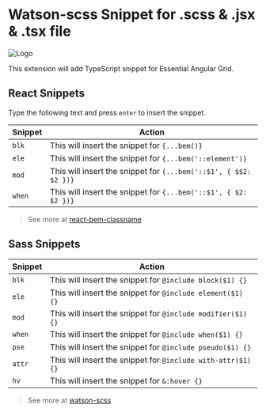 # Watson-scss Snippet for .scss & .jsx & .tsx file

![Logo](./images/extlogo.png)

This extension will add TypeScript snippet for Essential Angular Grid.

## React Snippets

Type the following text and press `enter` to insert the snippet.

| Snippet | Action                                                           |
| ------- | ---------------------------------------------------------------- |
| `blk`   | This will insert the snippet for `{...bem()}`                    |
| `ele`   | This will insert the snippet for `{...bem('::element')}`         |
| `mod`   | This will insert the snippet for `{...bem('::$1', { $$2: $2 })}` |
| `when`  | This will insert the snippet for `{...bem('::$1', { $2: $2 })}`  |

> See more at [react-bem-classname](https://github.com/waynecz/react-bem-classname)

## Sass Snippets

| Snippet | Action                                                       |
| ------- | ------------------------------------------------------------ |
| `blk`   | This will insert the snippet for `@include block($1) {}`     |
| `ele`   | This will insert the snippet for `@include element($1) {}`   |
| `mod`   | This will insert the snippet for `@include modifier($1) {}`  |
| `when`  | This will insert the snippet for `@include when($1) {}`      |
| `pse`   | This will insert the snippet for `@include pseudo($1) {}`    |
| `attr`  | This will insert the snippet for `@include with-attr($1) {}` |
| `hv`    | This will insert the snippet for `&:hover {}`                |

> See more at [watson-scss](https://github.com/waynecz/watson)
